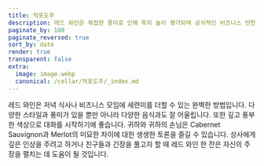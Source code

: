 ```yaml
---
title: 적포도주
description: 레드 와인은 복잡한 풍미로 인해 특히 높이 평가되며 공식적인 비즈니스 만찬이나 기타 중요한 행사에서 종종 제공됩니다
paginate_by: 100
paginate_reversed: true
sort_by: date
render: true
transparent: false
extra:
  image: image.webp
  canonical: /cellar/적포도주/_index.md
---
```


레드 와인은 저녁 식사나 비즈니스 모임에 세련미를 더할 수 있는 완벽한 방법입니다. 다양한 스타일과 풍미가 있을 뿐만 아니라 다양한 음식과도 잘 어울립니다. 또한 깊고 풍부한 색상으로 대화를 시작하기에 좋습니다. 귀하와 귀하의 손님은 Cabernet Sauvignon과 Merlot의 미묘한 차이에 대한 생생한 토론을 즐길 수 있습니다. 상사에게 깊은 인상을 주려고 하거나 친구들과 긴장을 풀고자 할 때 레드 와인 한 잔은 자신의 주장을 펼치는 데 도움이 될 것입니다.
